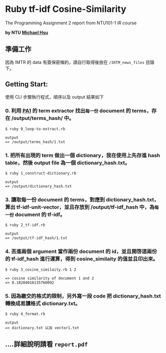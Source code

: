 # Ruby tf-idf Cosine-Similarity
The Programming Assignment 2 report from NTU101-1 IR course

**by NTU [Michael Hsu](http://michaelhsu.tw/ "blog")**

## 準備工作

因為 IMTR 的 data 有簽保密條約，請自行取得後放在 `/IRTM_news_files` 目錄下。

## Getting Start: 

使用 CLI 步驟執行程式，順序以及 output 結果如下


### 0. 利用 [PA1](https://github.com/evenchange4/101-1_IR_PA1_extractor) 的 term extractor 找出`每一份` document 的 terms，存在 /output/terms_hash/ 中。

```
$ ruby 0_loop-to-extract.rb

output 
=> /output/terms_hash/1.txt
```

### 1. 把所有出現的 term 做出一個 dictionary，我在使用上先存進 hash table，然後 output file 為一個 dictionary_hash.txt。

```
$ ruby 1_construct-dictionary.rb

output 
=> /output/dictionary_hash.txt
```

### 3. 讀取每一份 document 的 terms，對應到 dictionary_hash.txt，算出 tf-idf-unit-vector，並且存放到 /output/tf-idf_hash 中，為`每一份` document 的 tf-idf。
 
```
$ ruby 2_tf-idf.rb

output
=> /output/tf-idf_hash/1.txt
```


### 4. 丟進兩個 argument 當作兩份 document 的 id，並且開啓這兩份的 tf-idf_hash 進行運算，得到 cosine_similaity 的值並且印出來。

```
$ ruby 3_cosine_similaity.rb 1 2

=> cosine similarity of document 1 and 2
=> 0.18284016135760092
```

### 5. 因為繳交的格式的限制，另外寫一段 code 把 dictionary_hash.txt 轉換成易讀格式 dictionary.txt。

```
$ ruby 4_format.rb

output
=> dictionary.txt 以及 vector1.txt
```

## ....詳細說明請看 `report.pdf`
